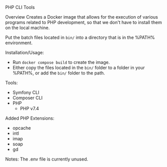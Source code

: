 PHP CLI Tools

Overview
    Creates a Docker image that allows for the execution of various programs related to PHP development, so that we
 don't have to install them on the local machine.

Put the batch files located in `bin/` into a directory that is in the %PATH% environment.

Installation/Usage:
 - Run `docker compose build` to create the image.
 - Either copy the files located in the `bin/` folder to a folder in your %PATH%, or add the `bin/` folder
   to the path.

Tools:
- Symfony CLI
- Composer CLI
- PHP
  - PHP v7.4

Added PHP Extensions:
- opcache
- intl
- imap
- soap
- gd

Notes:
  The .env file is currently unused.